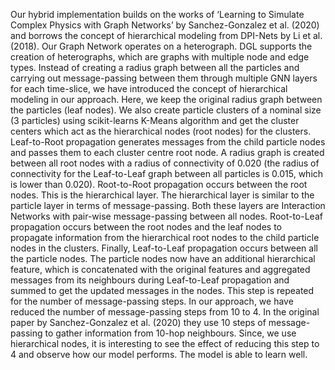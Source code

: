 Our hybrid implementation builds on the works of ‘Learning to Simulate Complex Physics with Graph Networks’ by Sanchez-Gonzalez et al. (2020) and borrows the concept of hierarchical modeling from DPI-Nets by Li et al. (2018).
Our Graph Network operates on a heterograph. DGL supports the creation of heterographs, which are graphs with multiple node and edge types. Instead of creating a radius graph between all the particles and carrying out message-passing between them through multiple GNN layers for each time-slice, we have introduced the concept of hierarchical modeling in our approach. Here, we keep the original radius graph between the particles (leaf nodes). We also create particle clusters of a nominal size (3 particles) using scikit-learns K-Means algorithm and get the cluster centers which act as the hierarchical nodes (root nodes) for the clusters. Leaf-to-Root propagation generates messages from the child particle nodes and passes them to each cluster centre root node. A radius graph is created between all root nodes with a radius of connectivity of 0.020 (the radius of connectivity for the Leaf-to-Leaf graph between all particles is 0.015, which is lower than 0.020). Root-to-Root propagation occurs between the root nodes. This is the hierarchical layer. The hierarchical layer is similar to the particle layer in terms of message-passing. Both these layers are Interaction Networks with pair-wise message-passing between all nodes. Root-to-Leaf propagation occurs between the root nodes and the leaf nodes to propagate information from the hierarchical root nodes to the child particle nodes in the clusters. Finally, Leaf-to-Leaf propagation occurs between all the particle nodes. The particle nodes now have an additional hierarchical feature, which is concatenated with the original features and aggregated messages from its neighbours during Leaf-to-Leaf propagation and summed to get the updated messages in the nodes. This step is repeated for the number of message-passing steps. In our approach, we have reduced the number of message-passing steps from 10 to 4. In the original paper by Sanchez-Gonzalez et al. (2020) they use 10 steps of message-passing to gather information from 10-hop neighbours. Since, we use hierarchical nodes, it is interesting to see the effect of reducing this step to 4 and observe how our model performs. The model is able to learn well.
